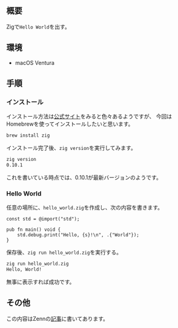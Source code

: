 ## 概要

Zigで`Hello World`を出す。

## 環境

- macOS Ventura

## 手順

### インストール

インストール方法は[公式サイト](https://ziglang.org/ja/learn/getting-started/)をみると色々あるようですが、
今回はHomebrewを使ってインストールしたいと思います。

```bash
brew install zig
```

インストール完了後、`zig version`を実行してみます。

```bash
zig version
0.10.1
```

これを書いている時点では、0.10.1が最新バージョンのようです。

### Hello World

任意の場所に、`hello_world.zig`を作成し、次の内容を書きます。

```zig:hello_world.zig
const std = @import("std");

pub fn main() void {
    std.debug.print("Hello, {s}!\n", .{"World"});
}
```

保存後、`zig run hello_world.zig`を実行する。

```bash
zig run hello_world.zig 
Hello, World!
```

無事に表示すれば成功です。

## その他

この内容はZennの[記事](https://zenn.dev/naopusyu/articles/3d824d054e648e)に書いてあります。
